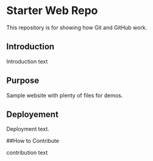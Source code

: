 # Starter Web Repo

This repository is for showing how Git and GitHub work.

## Introduction

Introduction text

## Purpose

Sample website with plenty of files for demos.

## Deployement

Deployment text.

##How to Contribute

contribution text